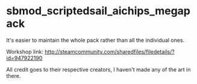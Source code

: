 # sbmod_scriptedsail_aichips_megapack
It's easier to maintain the whole pack rather than all the individual ones.

Workshop link: http://steamcommunity.com/sharedfiles/filedetails/?id=947922190

All credit goes to their respective creators, I haven't made any of the art in there.
